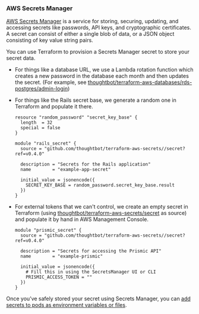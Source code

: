
### AWS Secrets Manager

[AWS Secrets
Manager](https://docs.aws.amazon.com/secretsmanager/latest/userguide/intro.html)
is a service for storing, securing, updating, and accessing secrets like
passwords, API keys, and cryptographic certificates. A secret can
consist of either a single blob of data, or a JSON object consisting of
key value string pairs.

You can use Terraform to provision a Secrets Manager secret to store
your secret data.

  - For things like a database URL, we use a Lambda rotation function
    which creates a new password in the database each month and then
    updates the secret. (For example, see
    [thoughtbot/terraform-aws-databases/rds-postgres/admin-login](https://github.com/thoughtbot/terraform-aws-databases/tree/main/rds-postgres/admin-login))

  - <span class="inline-comment-marker" data-ref="eca7a0a0-b83d-49ab-b1a5-05ea4964344a">For
    things like the Rails secret base</span>, we generate a random one
    in Terraform and populate it there.
    
    <div class="code panel pdl" style="border-width: 1px;">
    
    <div class="codeContent panelContent pdl">
    
    ``` syntaxhighlighter-pre
    resource "random_password" "secret_key_base" {
      length  = 32
      special = false
    }
    
    module "rails_secret" {
      source = "github.com/thoughtbot/terraform-aws-secrets//secret?ref=v0.4.0"
    
      description = "Secrets for the Rails application"
      name        = "example-app-secret"
    
      initial_value = jsonencode({
        SECRET_KEY_BASE = random_password.secret_key_base.result
      })
    }
    ```
    
    </div>
    
    </div>

  - For external tokens that we can't control, we create an empty secret
    in Terraform (using
    [thoughtbot/terraform-aws-secrets/secret](https://github.com/thoughtbot/terraform-aws-secrets/tree/main/secret)
    as source) and populate it by hand in AWS Management Console.
    
    <div class="code panel pdl" style="border-width: 1px;">
    
    <div class="codeContent panelContent pdl">
    
    ``` syntaxhighlighter-pre
    module "prismic_secret" {
      source = "github.com/thoughtbot/terraform-aws-secrets//secret?ref=v0.4.0"
    
      description = "Secrets for accessing the Prismic API"
      name        = "example-prismic"
    
      initial_value = jsonencode({
        # Fill this in using the SecretsManager UI or CLI
        PRISMIC_ACCESS_TOKEN = ""
      })
    }
    ```
    
    </div>
    
    </div>

Once you’ve safely stored your secret using Secrets Manager, you can
[add secrets to pods as environment variables or
files](#mounting-secrets).
